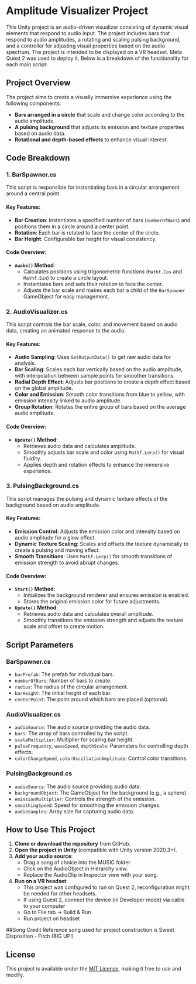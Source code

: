 # Amplitude Visualizer Project

This Unity project is an audio-driven visualizer consisting of dynamic visual elements that respond to audio input. The project includes bars that respond to audio amplitudes, a rotating and scaling pulsing background, and a controller for adjusting visual properties based on the audio spectrum.
The project is intended to be displayed on a VR headset. Meta Quest 2 was used to deploy it.
Below is a breakdown of the functionality for each main script:

## Project Overview

The project aims to create a visually immersive experience using the following components:
- **Bars arranged in a circle** that scale and change color according to the audio amplitude.
- **A pulsing background** that adjusts its emission and texture properties based on audio data.
- **Rotational and depth-based effects** to enhance visual interest.

## Code Breakdown

### 1. **BarSpawner.cs**

This script is responsible for instantiating bars in a circular arrangement around a central point.

#### Key Features:
- **Bar Creation**: Instantiates a specified number of bars (`numberOfBars`) and positions them in a circle around a center point.
- **Rotation**: Each bar is rotated to face the center of the circle.
- **Bar Height**: Configurable bar height for visual consistency.

#### Code Overview:
- **`Awake()` Method**:
  - Calculates positions using trigonometric functions (`Mathf.Cos` and `Mathf.Sin`) to create a circle layout.
  - Instantiates bars and sets their rotation to face the center.
  - Adjusts the bar scale and makes each bar a child of the `BarSpawner` GameObject for easy management.

### 2. **AudioVisualizer.cs**

This script controls the bar scale, color, and movement based on audio data, creating an animated response to the audio.

#### Key Features:
- **Audio Sampling**: Uses `GetOutputData()` to get raw audio data for analysis.
- **Bar Scaling**: Scales each bar vertically based on the audio amplitude, with interpolation between sample points for smoother transitions.
- **Radial Depth Effect**: Adjusts bar positions to create a depth effect based on the global amplitude.
- **Color and Emission**: Smooth color transitions from blue to yellow, with emission intensity linked to audio amplitude.
- **Group Rotation**: Rotates the entire group of bars based on the average audio amplitude.

#### Code Overview:
- **`Update()` Method**:
  - Retrieves audio data and calculates amplitude.
  - Smoothly adjusts bar scale and color using `Mathf.Lerp()` for visual fluidity.
  - Applies depth and rotation effects to enhance the immersive experience.

### 3. **PulsingBackground.cs**

This script manages the pulsing and dynamic texture effects of the background based on audio amplitude.

#### Key Features:
- **Emission Control**: Adjusts the emission color and intensity based on audio amplitude for a glow effect.
- **Dynamic Texture Scaling**: Scales and offsets the texture dynamically to create a pulsing and moving effect.
- **Smooth Transitions**: Uses `Mathf.Lerp()` for smooth transitions of emission strength to avoid abrupt changes.

#### Code Overview:
- **`Start()` Method**:
  - Initializes the background renderer and ensures emission is enabled.
  - Stores the original emission color for future adjustments.
- **`Update()` Method**:
  - Retrieves audio data and calculates overall amplitude.
  - Smoothly transitions the emission strength and adjusts the texture scale and offset to create motion.
   

## Script Parameters

### **BarSpawner.cs**
- `barPrefab`: The prefab for individual bars.
- `numberOfBars`: Number of bars to create.
- `radius`: The radius of the circular arrangement.
- `barHeight`: The initial height of each bar.
- `centerPoint`: The point around which bars are placed (optional).

### **AudioVisualizer.cs**
- `audioSource`: The audio source providing the audio data.
- `bars`: The array of bars controlled by the script.
- `scaleMultiplier`: Multiplier for scaling bar height.
- `pulseFrequency`, `waveSpeed`, `depthScale`: Parameters for controlling depth effects.
- `colorChangeSpeed`, `colorOscillationAmplitude`: Control color transitions.

### **PulsingBackground.cs**
- `audioSource`: The audio source providing audio data.
- `backgroundObject`: The GameObject for the background (e.g., a sphere).
- `emissionMultiplier`: Controls the strength of the emission.
- `smoothingSpeed`: Speed for smoothing the emission changes.
- `audioSamples`: Array size for capturing audio data.


## How to Use This Project

1. **Clone or download the repository** from GitHub.
2. **Open the project in Unity** (compatible with Unity version 2020.3+).
3. **Add your audio source**:
   - Drag a song of choice into the MUSIC folder.
   - Click on the AudioObject in Hierarchy view.
   - Replace the AudioClip in Inspector view with your song.
4. **Run on a VR headset**:
   - This project was configured to run on Quest 2, reconfiguration might be needed for other headsets.
   - If using Quest 2, connect the device (in Developer mode) via cable to your computer
   - Go to File tab -> Build & Run
   - Run project on headset

##Song Credit
Reference song used for project construction is Sweet Disposition - Fitch (BIG UP!)


## License

This project is available under the [MIT License](LICENSE), making it free to use and modify.
